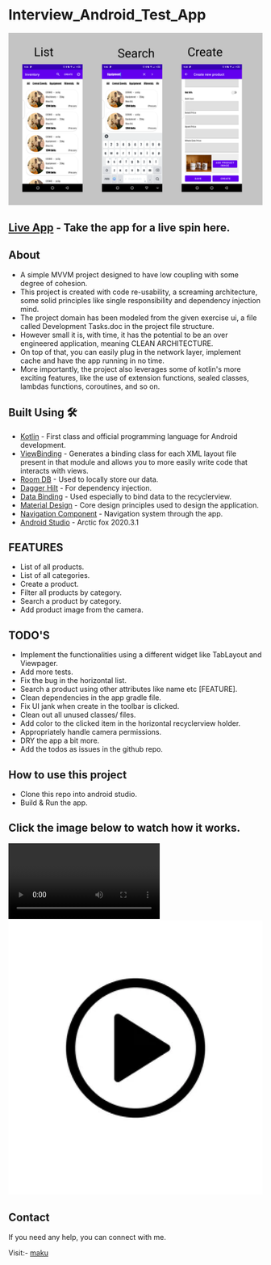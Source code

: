 # Interview_Android_Test_App

![](pdt.png)

## [Live App](https://appetize.io/app/yrrq64xw7y84gn159k1xb98tr4) - Take the app for a live spin here.

## About
- A simple MVVM project designed to have low coupling with some degree of cohesion.
- This project is created with code re-usability, a screaming architecture, some solid principles like
single responsibility and dependency injection mind.
- The project domain has been modeled from the given exercise ui, a file called Development Tasks.doc
in the project file structure.
- However small it is, with time, it has the potential to be an over engineered application, meaning CLEAN ARCHITECTURE.
- On top of that, you can easily plug in the network layer, implement cache and have the app running
 in no time.
- More importantly, the project also leverages some of kotlin's more exciting features, like the use
 of extension functions, sealed classes, lambdas functions, coroutines, and so on.

## Built Using 🛠
- [Kotlin](https://kotlinlang.org/) - First class and official programming language for Android
development.
- [ViewBinding](https://developer.android.com/topic/libraries/view-binding) - Generates a binding
  class for each XML layout file present in that module and allows you to more easily write code that
  interacts with views.
- [Room DB](https://square.github.io/retrofit/) - Used to locally store our data.
- [Dagger Hilt](https://dagger.dev/hilt/) - For dependency injection.
- [Data Binding](https://dagger.dev/hilt/) - Used especially to bind data to the recyclerview.
- [Material Design](https://dagger.dev/hilt/) - Core design principles used to design the application.
- [Navigation Component](https://dagger.dev/hilt/) - Navigation system through the app.
- [Android Studio](https://dagger.dev/hilt/) - Arctic fox 2020.3.1

## FEATURES
- List of all products.
- List of all categories.
- Create a product.
- Filter all products by category.
- Search a product by category.
- Add product image from the camera.

## TODO'S
- Implement the functionalities using a different widget like TabLayout and Viewpager.
- Add more tests.
- Fix the bug in the horizontal list.
- Search a product using other attributes like name etc [FEATURE].
- Clean dependencies in the app gradle file.
- Fix UI jank when create in the toolbar is clicked.
- Clean out all unused classes/ files.
- Add color to the clicked item in the horizontal recyclerview holder.
- Appropriately handle camera permissions.
- DRY the app a bit more.
- Add the todos as issues in the github repo.

## How to use this project
- Clone this repo into android studio.
- Build & Run the app.

## Click the image below to watch how it works.
![](video.mp4)
[![Watch the video](https://github.com/ma-za-kpe/Interview_Android_Test_App/blob/master/play.png)](https://youtu.be/JYka9TNasbc)

## Contact
If you need any help, you can connect with me.

Visit:- [maku](https://www.linkedin.com/in/maku-mazakpe-700a3a165/)


